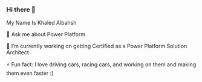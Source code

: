 ### Hi there 👋

My Name Is Khaled Albahsh

💬 Ask me about Power Platform

🔭 I’m currently working on getting Certified as a Power Platform Solution Architect

⚡ Fun fact: I love driving cars, racing cars, and working on them and making them even faster :) 
<!--
**Khaled-AlBahsh/Khaled-Albahsh** is a ✨ _special_ ✨ repository because its `README.md` (this file) appears on your GitHub profile.

Here are some ideas to get you started:

- 🔭 I’m currently working on 
- 🌱 I’m currently learning ...
- 👯 I’m looking to collaborate on ...
- 🤔 I’m looking for help with ...
- 💬 Ask me about ...
- 📫 How to reach me: ...
- 😄 Pronouns: ...
- ⚡ Fun fact: ...
-->
